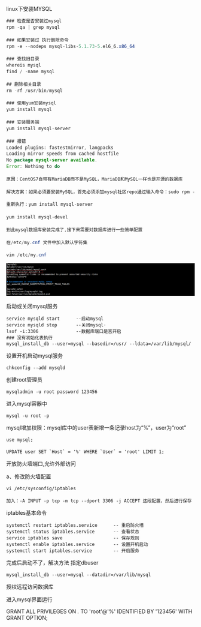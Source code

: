 linux下安装MYSQL

```java
### 检查是否安装过mysql
rpm -qa | grep mysql

### 如果安装过 执行删除命令
rpm -e --nodeps mysql-libs-5.1.73-5.el6_6.x86_64

### 查找旧目录
whereis mysql
find / -name mysql

## 删除相关目录
rm -rf /usr/bin/mysql

### 使用yum安装mysql
yum install mysql

### 安装服务端
yum install mysql-server

### 报错
Loaded plugins: fastestmirror, langpacks
Loading mirror speeds from cached hostfile
No package mysql-server available.
Error: Nothing to do

原因：CentOS7自带有MariaDB而不是MySQL，MariaDB和MySQL一样也是开源的数据库

解决方案：如果必须要安装MySQL，首先必须添加mysql社区repo通过输入命令：sudo rpm -Uvh http://dev.mysql.com/get/mysql-community-release-el7-5.noarch.rpm

重新执行：yum install mysql-server 

yum install mysql-devel

到此mysql数据库安装完成了,接下来需要对数据库进行一些简单配置

在/etc/my.cnf 文件中加入默认字符集

vim /etc/my.cnf
```

![18](../img/18.png)



启动或关闭mysql服务

```
service mysqld start      --启动mysql
service mysqld stop       --关闭mysql·
lsof -i:3306              --数据库端口是否开启
### 没有初始化表执行
mysql_install_db --user=mysql --basedir=/usr/ --ldata=/var/lib/mysql/
```



设置开机启动mysql服务

```
chkconfig --add mysqld   
```



创建root管理员

```
mysqladmin -u root password 123456
```



进入mysql容器中

```
mysql -u root -p   
```



mysql增加权限：mysql库中的user表新增一条记录host为“%”，user为“root”

```
use mysql;

UPDATE user SET `Host` = '%' WHERE `User` = 'root' LIMIT 1;
```



开放防火墙端口,允许外部访问

 a、修改防火墙配置 

```
vi /etc/sysconfig/iptables

加入：-A INPUT -p tcp -m tcp --dport 3306 -j ACCEPT 这段配置，然后进行保存
```



iptables基本命令

```
systemctl restart iptables.service      -- 重启防火墙
systemctl status iptables.service       -- 查看状态
service iptables save                   -- 保存规则
systemctl enable iptables.service       -- 设置开机启动
systemctl start iptables.service        -- 开启服务
```





完成后启动不了，解决方法 指定dbuser

```
mysql_install_db --user=mysql --datadir=/var/lib/mysql
```



授权远程访问数据库

进入mysql界面运行

GRANT ALL PRIVILEGES ON *.* TO 'root'@'%' IDENTIFIED BY '123456' WITH GRANT OPTION;